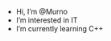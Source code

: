 -  Hi, I’m @Murno
-  I’m interested in IT
-  I’m currently learning C++

<!---
Murno/Murno is a ✨ special ✨ repository because its `README.md` (this file) appears on your GitHub profile.
You can click the Preview link to take a look at your changes.
--->
